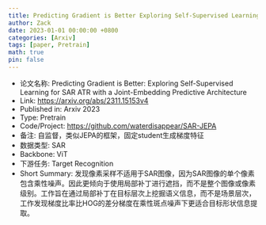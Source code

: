 ```yaml
---
title: Predicting Gradient is Better Exploring Self-Supervised Learning for SAR ATR with a Joint-Embedding Predictive Architecture
author: Zack
date: 2023-01-01 00:00:00 +0800
categories: [Arxiv]
tags: [paper, Pretrain]
math: true
pin: false
---
```

- 论文名称: Predicting Gradient is Better: Exploring Self-Supervised Learning for SAR ATR with a Joint-Embedding Predictive Architecture
- Link: https://arxiv.org/abs/2311.15153v4
- Published in: Arxiv 2023
- Type: Pretrain
- Code/Project: https://github.com/waterdisappear/SAR-JEPA
- 备注: 自监督，类似JEPA的框架，固定student生成梯度特征
- 数据类型: SAR
- Backbone: ViT
- 下游任务: Target Recognition
- Short Summary: 发现像素采样不适用于SAR图像，因为SAR图像的单个像素包含乘性噪声。因此更倾向于使用局部补丁进行遮挡，而不是整个图像或像素级别。工作旨在通过局部补丁在目标层次上挖掘语义信息，而不是场景层次，工作发现梯度比率比HOG的差分梯度在乘性斑点噪声下更适合目标形状信息提取。
